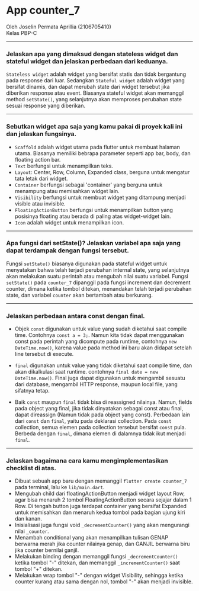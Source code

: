 # App counter_7

Oleh Joselin Permata Aprillia (2106705410) <br>
Kelas PBP-C
____

### Jelaskan apa yang dimaksud dengan stateless widget dan stateful widget dan jelaskan perbedaan dari keduanya.

`Stateless widget` adalah widget yang bersifat statis dan tidak bergantung pada response dari luar. Sedangkan `Stateful widget` adalah widget yang bersifat dinamis, dan dapat merubah state dari widget tersebut jika diberikan response atau event. Biasanya stateful widget akan memanggil method `setState()`, yang selanjutnya akan memproses perubahan state sesuai response yang diberikan.
___

### Sebutkan widget apa saja yang kamu pakai di proyek kali ini dan jelaskan fungsinya.

- `Scaffold` adalah widget utama pada flutter untuk membuat halaman utama. Biasanya memiliki bebrapa parameter seperti app bar, body, dan floating action bar.
- `Text` berfungsi untuk menampilkan teks.
- `Layout`: Center, Row, Column, Expanded class, berguna untuk mengatur tata letak dari widget.
- `Container` berfungsi sebagai 'container' yang berguna untuk menampung atau memisahkan widget lain.
- `Visibility` berfungsi untuk membuat widget yang ditampung menjadi visible atau invisible.
- `FloatingActionButton` berfungsi untuk menampilkan button yang posisinya floating atau berada di paling atas widget-widget lain.
- `Icon` adalah widget untuk menampilkan icon.
___

### Apa fungsi dari setState()? Jelaskan variabel apa saja yang dapat terdampak dengan fungsi tersebut.

Fungsi `setState()` biasanya digunakan pada stateful widget untuk menyatakan bahwa telah terjadi perubahan internal state, yang selanjutnya akan melakukan suatu perintah atau mengubah nilai suatu variabel. Fungsi `setState()` pada `counter_7` dipanggil pada fungsi increment dan decrement counter, dimana ketika tombol ditekan, menandakan telah terjadi perubahan state, dan variabel `counter` akan bertambah atau berkurang.
___

### Jelaskan perbedaan antara const dengan final.

- Objek `const` digunakan untuk value yang sudah diketahui saat compile time. Contohnya `const a = 3;`. Namun kita tidak dapat menggunakan const pada perintah yang dicompute pada runtime, contohnya `new DateTime.now()`, karena value pada method ini baru akan didapat setelah line tersebut di execute.

- `final` digunakan untuk value yang tidak diketahui saat compile time, dan akan dikalkulasi saat runtime. contohnya `final date = new DateTime.now()`. Final juga dapat digunakan untuk mengambil sesuatu dari database, mengambil HTTP response, maupun local file, yang sifatnya tetap.

- Baik `const` maupun `final` tidak bisa di reassigned nilainya. Namun, fields pada object yang final, jika tidak dinyatakan sebagai const atau final, dapat direassign (Namun tidak pada object yang const). Perbedaan lain dari `const` dan `final`, yaitu pada deklarasi collection. Pada `const` collection, semua elemen pada collection tersebut bersifat `const` pula. Berbeda dengan `final`, dimana elemen di dalamnya tidak ikut menjadi `final`.
___

### Jelaskan bagaimana cara kamu mengimplementasikan checklist di atas.

- Dibuat sebuah app baru dengan memanggil `flutter create counter_7` pada terminal, lalu ke `lib/main.dart`.
- Mengubah child dari floatingActionButton menjadi widget layout Row, agar bisa menaruh 2 tombol FloatingActionButton secara sejajar dalam 1 Row. Di tengah button juga terdapat container yang bersifat Expanded untuk memisahkan dan menaruh kedua tombol pada bagian ujung kiri dan kanan.
- Inisialisasi juga fungsi void `_decrementCounter()` yang akan mengurangi nilai `_counter`.
- Menambah conditional yang akan menampilkan tulisan GENAP berwarna merah jika counter nilainya genap, dan GANJIL berwarna biru jika counter bernilai ganjil.
- Melakukan binding dengan memanggil fungsi `_decrementCounter()` ketika tombol "-" ditekan, dan memanggil `_incrementCounter()` saat tombol "+" ditekan.
- Melakukan wrap tombol "-" dengan widget Visibility, sehingga ketika counter kurang atau sama dengan nol, tombol "-" akan menjadi invisible.